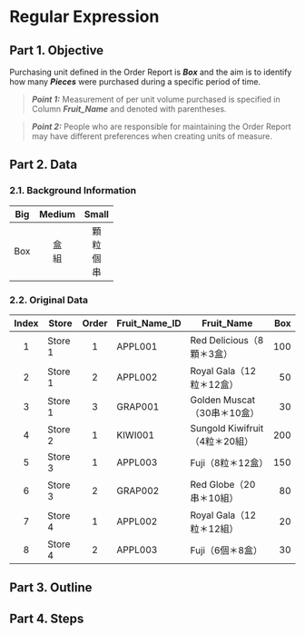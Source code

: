 # Regular Expression
## Part 1. Objective
Purchasing unit defined in the Order Report is ***Box*** and the aim is to identify how many ***Pieces*** were purchased during a specific period of time.
> **_Point 1:_** Measurement of per unit volume purchased is specified in Column ***Fruit_Name*** and denoted with parentheses.

> **_Point 2:_** People who are responsible for maintaining the Order Report may have different preferences when creating units of measure. 

## Part 2. Data
### 2.1. Background Information

| Big   | Medium   | Small               |
| :---: | :---:    | :---:               |
| Box   | 盒<br>組 | 顆<br>粒<br>個<br>串 |

### 2.2. Original Data
| Index  | Store   | Order | Fruit_Name_ID | Fruit_Name                   | Box  |  
| :---:  | ---     | :---: | ---           | ---                          | ---: | 
|      1 | Store 1 |     1 | APPL001       | Red Delicious（8顆＊3盒）     |  100 | 
|      2 | Store 1 |     2 | APPL002       | Royal Gala（12粒＊12盒）      |   50 |  
|      3 | Store 1 |     3 | GRAP001       | Golden Muscat（30串＊10盒）   |   30 |  
|      4 | Store 2 |     1 | KIWI001       | Sungold Kiwifruit（4粒＊20組）|  200 |  
|      5 | Store 3 |     1 | APPL003       | Fuji（8粒＊12盒）             |  150 | 
|      6 | Store 3 |     2 | GRAP002       | Red Globe（20串＊10組）       |   80 |  
|      7 | Store 4 |     1 | APPL002       | Royal Gala（12粒＊12組）      |   20 |  
|      8 | Store 4 |     2 | APPL003       | Fuji（6個＊8盒）              |   30 | 
## Part 3. Outline
## Part 4. Steps
